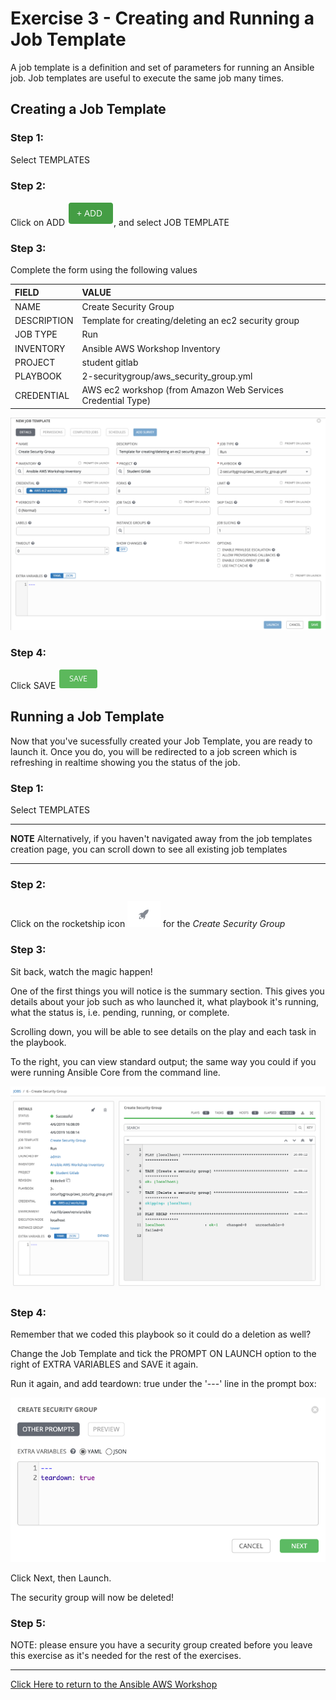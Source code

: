 # Exercise 3 - Creating and Running a Job Template

A job template is a definition and set of parameters for running an Ansible job. Job templates are useful to execute the same job many times.


## Creating a Job Template

### Step 1:

Select TEMPLATES

### Step 2:

Click on ADD ![Add button](at_add.png), and select JOB TEMPLATE

### Step 3:

Complete the form using the following values

| FIELD | VALUE |
| :--- | :--- |
| NAME | Create Security Group |
| DESCRIPTION | Template for creating/deleting an ec2 security group |
| JOB TYPE | Run |
| INVENTORY | Ansible AWS Workshop Inventory |
| PROJECT | student gitlab |
| PLAYBOOK | 2-securitygroup/aws_security_group.yml |
| CREDENTIAL | AWS ec2 workshop (from Amazon Web Services Credential Type) |

![Job Template Form](aws-tower-sg-jt.png)

### Step 4:

Click SAVE ![Save button](at_save.png)


## Running a Job Template

Now that you've sucessfully created your Job Template, you are ready to launch it.
Once you do, you will be redirected to a job screen which is refreshing in realtime
showing you the status of the job.


### Step 1:

Select TEMPLATES

---
**NOTE**
Alternatively, if you haven't navigated away from the job templates creation page, you can scroll down to see all existing job templates

---

### Step 2:

Click on the rocketship icon ![Launch button](at_launch_icon.png) for the *Create Security Group*

### Step 3:

Sit back, watch the magic happen!

One of the first things you will notice is the summary section.  This gives you details about your job such as who launched it, what playbook it's running, what the status is, i.e. pending, running, or complete.

Scrolling down, you will be able to see details on the play and each task in the playbook.

To the right, you can view standard output; the same way you could if you were running Ansible Core from the command line.

![Job Template Output](aws-tower-sg-job-output.png)


### Step 4:

Remember that we coded this playbook so it could do a deletion as well?

Change the Job Template and tick the PROMPT ON LAUNCH option to the right of EXTRA VARIABLES and SAVE it again.

Run it again, and add teardown: true under the '---' line in the prompt box:

![Job Template Extra Vars](aws-tower-jt-extra-vars.png)

Click Next, then Launch.

The security group will now be deleted!

### Step 5:

NOTE: please ensure you have a security group created before you leave this exercise as it's needed for the rest of the exercises.

---

[Click Here to return to the Ansible AWS Workshop](../../README.md)
